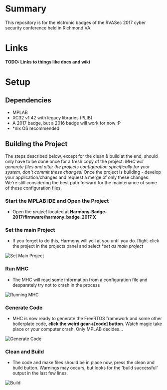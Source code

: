 # Summary
This repository is for the elctronic badges of the RVASec 2017 cyber security conference held in Richmond VA.

# Links
**TODO: Links to things like docs and wiki**


# Setup
## Dependencies
* MPLAB
* XC32 v1.42 with legacy libraries (PLIB)
* A 2017 badge, but a 2016 badge will work for now :P
* \*nix OS recommended

## Building the Project
The steps described below, except for the clean & build at the end, should only have to be done once for a fresh copy of the project. *MHC will generate files and alter the projects configuration specifically for your system, don't commit these changes!* Once the project is building - develop your application/changes and request a merge of only these changes. We're still considering the best path forward for the maintenance of some of these configuration files.

### Start the MPLAB IDE and Open the Project
* Open the _project_ located at **Harmony-Badge-2017/firmware/harmony_badge_2017.X**

### Set the main Project
* If you forget to do this, Harmony will yell at you until you do. Right-click the project in the projects panel and select **set as main project*

![Set Main Project](http://i.imgur.com/z6A07rk.png)

### Run MHC
* The MHC will read some information from a configuration file and desparately try not to crash in the process

![Running MHC](http://i.imgur.com/t8UXVoA.png)

### Generate Code
* MHC is now ready to generate the FreeRTOS framework and some other boilerplate code, **click the weird gear->[code] button**. Watch magic take place or your computer crash. Only MPLAB decides...

![Generate Code](http://i.imgur.com/YxWV2Ib.png)



### Clean and Build
* The code and make files should be in place now, press the clean and build button. Warnings may occurs, but looks for the 'build successful' output in the last few lines.

![Build](http://i.imgur.com/XPyTwEs.png)



